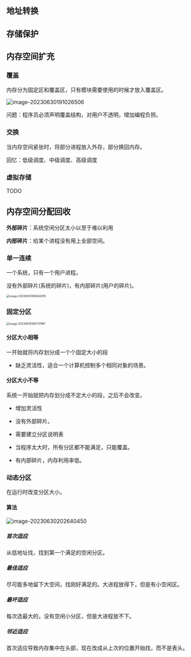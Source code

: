 ## 地址转换



## 存储保护





## 内存空间扩充

### 覆盖

内存分为固定区和覆盖区，只有模块需要使用的时候才放入覆盖区。

![image-20230630191026506](https://pic-1257412153.cos.ap-nanjing.myqcloud.com/images/2023/06/30/image-20230630191026506-aa4d65.png)

问题：程序员必须声明覆盖结构，对用户不透明，增加编程负担。

### 交换

当内存空间紧张时，将部分进程放入外存，部分换回内存。

回忆：低级调度、中级调度、高级调度







### 虚拟存储

TODO



## 内存空间分配回收

**外部碎片**：系统空闲分区太小以至于难以利用

**内部碎片**：给某个进程没有用上全部空间。

### 单一连续

一个系统，只有一个用户进程。

没有外部碎片(系统的碎片)，有内部碎片(用户的碎片)。

<img src="https://pic-1257412153.cos.ap-nanjing.myqcloud.com/images/2023/06/30/image-20230630194540976-0c4a87.png" alt="image-20230630194540976" style="zoom:50%;" />



### 固定分区

<img src="https://pic-1257412153.cos.ap-nanjing.myqcloud.com/images/2023/06/30/image-20230630194737867-be19f2.png" alt="image-20230630194737867" style="zoom:50%;" />

#### 分区大小相等

一开始就将内存划分成一个个固定大小的段

- 缺乏灵活性，适合一个计算机控制多个相同对象的场景。

#### 分区大小不等

系统一开始就把内存划分成不定大小的段，之后不会改变。

- 增加灵活性
- 没有外部碎片。

- 需要建立分区说明表
- 当程序太大时，所有分区都不能满足，只能覆盖。

- 有内部碎片，内存利用率低。

### 动态分区

在运行时改变分区大小。



#### 算法

![image-20230630202640450](https://pic-1257412153.cos.ap-nanjing.myqcloud.com/images/2023/06/30/image-20230630202640450-3f58be.png)

##### 首次适应

从低地址找，找到第一个满足的空闲分区。

##### 最佳适应

尽可能多地留下大空间，找刚好满足的。大进程放得下，但是有小空闲区。

##### 最坏适应

每次选最大的，没有空闲小分区，但是大进程放不下。

##### 邻近适应

首次适应导致内存集中在头部，现在改成从上次的位置开始找，而不是表头。